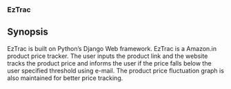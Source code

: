 ### EzTrac
## Synopsis
EzTrac is built on Python’s Django​ Web framework. EzTrac is a Amazon.in product price tracker. The user inputs the product link and the website tracks the product price and informs the user if the price falls below the user specified threshold using e-mail. The product price fluctuation graph is also maintained for better price tracking.
